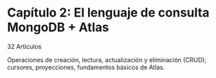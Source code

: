 # Capítulo 2: El lenguaje de consulta MongoDB + Atlas

32 Artículos

Operaciones de creación, lectura, actualización y eliminación (CRUD); cursores, proyecciones, fundamentos básicos de Atlas.

